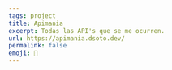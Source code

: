 ```yaml
---
tags: project
title: Apimania
excerpt: Todas las API's que se me ocurren.
url: https://apimania.dsoto.dev/
permalink: false
emoji: 🐝
---
```


